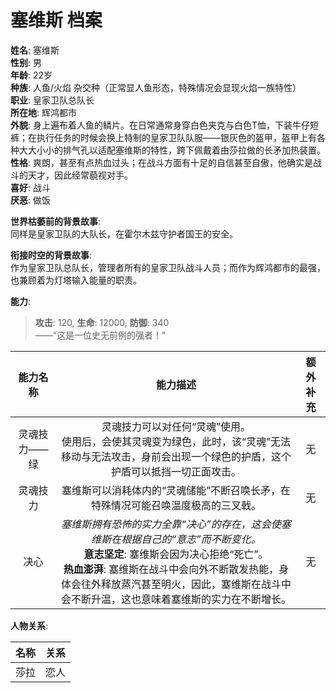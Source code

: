 # 塞维斯 档案

**姓名**: 塞维斯  
**性别**: 男  
**年龄**: 22岁  
**种族**: 人鱼/火焰 杂交种（正常显人鱼形态，特殊情况会显现火焰一族特性）  
**职业**: 皇家卫队总队长  
**所在地**: 辉鸿都市    
**外貌**: 身上遍布着人鱼的鳞片。在日常通常身穿白色夹克与白色T恤，下装牛仔短裤；在执行任务的时候会换上特制的皇家卫队队服——银灰色的盔甲，盔甲上有各种大大小小的排气孔以适配塞维斯的特性，跨下佩戴着由莎拉做的长矛加热装置。  
**性格**: 爽朗，甚至有点热血过头；在战斗方面有十足的自信甚至自傲，他确实是战斗的天才，因此经常藐视对手。  
**喜好**: 战斗  
**厌恶**: 做饭

**世界枯萎前的背景故事**:  
同样是皇家卫队的大队长，在霍尔木兹守护者国王的安全。

**衔接时空的背景故事**:  
作为皇家卫队总队长，管理者所有的皇家卫队战斗人员；而作为辉鸿都市的最强，也兼顾着为灯塔输入能量的职责。

**能力**:

> **攻击**: 120, **生命**: 12000, **防御**: 340  
> ——“这是一位史无前例的强者！”

|能力名称|能力描述|额外补充|
|:---:|:---:|:---:|
|灵魂技力——绿|灵魂技力可以对任何“灵魂”使用。<br />使用后，会使其灵魂变为绿色，此时，该“灵魂”无法移动与无法攻击，身前会出现一个绿色的护盾，这个护盾可以抵挡一切正面攻击。|无|
|灵魂技力|塞维斯可以消耗体内的“灵魂储能”不断召唤长矛，在特殊情况可能召唤温度极高的三叉戟。|无|
|决心|*塞维斯拥有恐怖的实力全靠“决心”的存在，这会使塞维斯在根据自己的“意志”而不断变化。*<br />**意志坚定**: 塞维斯会因为决心拒绝“死亡”。<br />**热血澎湃**: 塞维斯在战斗中会向外不断散发热能，身体会往外释放蒸汽甚至明火，因此，塞维斯在战斗中会不断升温，这也意味着塞维斯的实力在不断增长。|无|

**人物关系**:

|名称|关系|
|:---:|:---:|
|莎拉|恋人|

